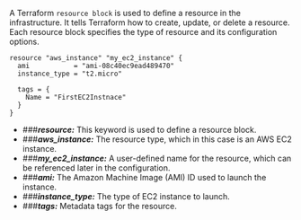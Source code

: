 A Terraform `resource block` is used to define a resource in the infrastructure. It tells Terraform how to create, update, or delete a resource. Each resource block specifies the type of resource and its configuration options.

```
resource "aws_instance" "my_ec2_instance" {
  ami           = "ami-08c40ec9ead489470"
  instance_type = "t2.micro"

  tags = {
    Name = "FirstEC2Instnace"
  }
}
```
- ###***resource:*** This keyword is used to define a resource block.
- ###***aws_instance:*** The resource type, which in this case is an AWS EC2 instance.
- ###***my_ec2_instance:*** A user-defined name for the resource, which can be referenced later in the configuration.
- ###***ami:*** The Amazon Machine Image (AMI) ID used to launch the instance.
- ###***instance_type:*** The type of EC2 instance to launch.
- ###***tags:*** Metadata tags for the resource.